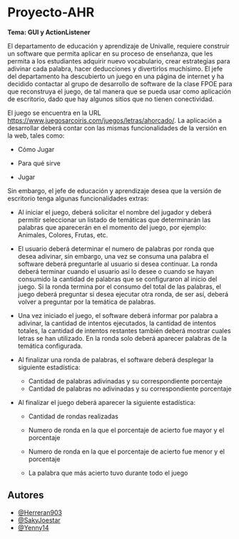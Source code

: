 # Proyecto-AHR
**Tema: GUI y ActionListener**

El departamento de educación y aprendizaje de Univalle, requiere construir un software que permita
aplicar en su proceso de enseñanza, que les permita a los estudiantes adquirir nuevo vocabulario,
crear estrategias para adivinar cada palabra, hacer deducciones y divertirlos muchísimo.
El jefe del departamento ha descubierto un juego en una página de internet y ha decidido contactar al
grupo de desarrollo de software de la clase FPOE para que reconstruya el juego, de tal manera que
se pueda usar como aplicación de escritorio, dado que hay algunos sitios que no tienen conectividad.

El juego se encuentra en la URL https://www.juegosarcoiris.com/juegos/letras/ahorcado/. La aplicación a desarrollar deberá contar con las mismas funcionalidades de la versión en la web, tales como:

- Cómo Jugar

- Para qué sirve

- Jugar

Sin embargo, el jefe de educación y aprendizaje desea que la versión de escritorio tenga algunas funcionalidades extras:

- Al iniciar el juego, deberá solicitar el nombre del jugador y deberá permitir seleccionar un listado de temáticas que determinarán las palabras que aparecerán en el momento del juego, por ejemplo: Animales, Colores, Frutas, etc.

- El usuario deberá determinar el numero de palabras por ronda que desea adivinar, sin embargo, una vez se consuma una palabra el software deberá preguntarle al usuario si desea continuar. La ronda deberá terminar cuando el usuario así lo desee o cuando se hayan consumido la cantidad de palabras que se configuraron al inicio del juego. Si la ronda termina por el consumo del total de las palabras, el juego deberá preguntar si desea ejecutar otra ronda, de ser así, deberá volver a preguntar por la temática de palabras.

- Una vez iniciado el juego, el software deberá informar por palabra a adivinar, la cantidad de intentos ejecutados, la cantidad de intentos totales, la cantidad de intentos restantes también deberá mostrar cuales letras se han utilizado. En la ronda solo deberá aparecer palabras de la temática configurada.

- Al finalizar una ronda de palabras, el software deberá desplegar la siguiente estadística:
  - Cantidad de palabras adivinadas y su correspondiente porcentaje
  - Cantidad de palabras no adivinadas y su correspondiente porcentaje

- Al finalizar el juego deberá aparecer la siguiente estadística:
  - Cantidad de rondas realizadas
  -  Numero de ronda en la que el porcentaje de acierto fue mayor y el porcentaje

  - Numero de ronda en la que el porcentaje de acierto fue menor y el porcentaje

  - La palabra que más acierto tuvo durante todo el juego


## Autores

- [@Herreran903](https://github.com/Herreran903)
- [@SakyJoestar](https://www.github.com/SakyJoestar)
- [@Yenny14](https://github.com/Yenny14)

